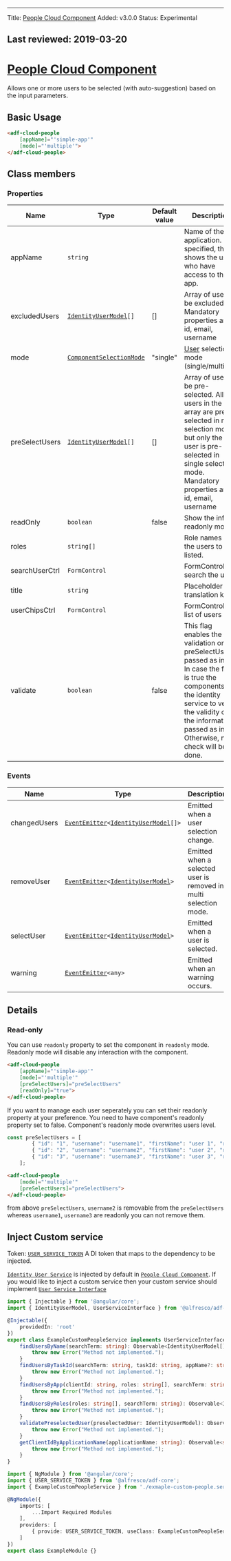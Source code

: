 * * *

Title: [People Cloud Component](../../process-services-cloud/components/people-cloud.component.md)
Added: v3.0.0
Status: Experimental

## Last reviewed: 2019-03-20

# [People Cloud Component](../../../lib/process-services-cloud/src/lib/people/components/people-cloud.component.ts "Defined in people-cloud.component.ts")

Allows one or more users to be selected (with auto-suggestion) based on the input parameters.

## Basic Usage

```html
<adf-cloud-people
    [appName]="'simple-app'"
    [mode]="'multiple'">
</adf-cloud-people>
```

## Class members

### Properties

| Name           | Type                                                                             | Default value | Description                                                                                                                                                                                                                            |
| -------------- | -------------------------------------------------------------------------------- | ------------- | -------------------------------------------------------------------------------------------------------------------------------------------------------------------------------------------------------------------------------------- |
| appName        | `string`                                                                         |               | Name of the application. If specified, this shows the users who have access to the app.                                                                                                                                                |
| excludedUsers  | [`IdentityUserModel`](../../../lib/core/models/identity-user.model.ts)`[]`       | \[]           | Array of users to be excluded. Mandatory properties are: id, email, username                                                                                                                                                           |
| mode           | [`ComponentSelectionMode`](../../../lib/process-services-cloud/src/lib/types.ts) | "single"      | [User](../../../lib/core/pipes/user-initial.pipe.ts) selection mode (single/multiple).                                                                                                                                                 |
| preSelectUsers | [`IdentityUserModel`](../../../lib/core/models/identity-user.model.ts)`[]`       | \[]           | Array of users to be pre-selected. All users in the array are pre-selected in multi selection mode, but only the first user is pre-selected in single selection mode. Mandatory properties are: id, email, username                    |
| readOnly       | `boolean`                                                                        | false         | Show the info in readonly mode                                                                                                                                                                                                         |
| roles          | `string[]`                                                                       |               | Role names of the users to be listed.                                                                                                                                                                                                  |
| searchUserCtrl | `FormControl`                                                                    |               | FormControl to search the user                                                                                                                                                                                                         |
| title          | `string`                                                                         |               | Placeholder translation key                                                                                                                                                                                                            |
| userChipsCtrl  | `FormControl`                                                                    |               | FormControl to list of users                                                                                                                                                                                                           |
| validate       | `boolean`                                                                        | false         | This flag enables the validation on the preSelectUsers passed as input. In case the flag is true the components call the identity service to verify the validity of the information passed as input. Otherwise, no check will be done. |

### Events

| Name         | Type                                                                                                                                     | Description                                                      |
| ------------ | ---------------------------------------------------------------------------------------------------------------------------------------- | ---------------------------------------------------------------- |
| changedUsers | [`EventEmitter`](https://angular.io/api/core/EventEmitter)`<`[`IdentityUserModel`](../../../lib/core/models/identity-user.model.ts)`[]>` | Emitted when a user selection change.                            |
| removeUser   | [`EventEmitter`](https://angular.io/api/core/EventEmitter)`<`[`IdentityUserModel`](../../../lib/core/models/identity-user.model.ts)`>`   | Emitted when a selected user is removed in multi selection mode. |
| selectUser   | [`EventEmitter`](https://angular.io/api/core/EventEmitter)`<`[`IdentityUserModel`](../../../lib/core/models/identity-user.model.ts)`>`   | Emitted when a user is selected.                                 |
| warning      | [`EventEmitter`](https://angular.io/api/core/EventEmitter)`<any>`                                                                        | Emitted when an warning occurs.                                  |

## Details

### Read-only

You can use `readonly` property to set the component in `readonly` mode. Readonly mode will disable any interaction with the component.

```html
<adf-cloud-people
    [appName]="'simple-app'"
    [mode]="'multiple'"
    [preSelectUsers]="preSelectUsers"
    [readOnly]="true">
</adf-cloud-people>
```

If you want to manage each user seperately you can set their readonly property at your preference.
You need to have component's readonly property set to false. Component's readonly mode overwrites users level.

```ts
const preSelectUsers = [
        { "id": "1", "username": "username1", "firstName": "user 1", "readonly": true },
        { "id": "2", "username": "username2", "firstName": "user 2", "readonly": false },
        { "id": "3", "username": "username3", "firstName": "user 3", "readonly": true }
    ];
```

```html
<adf-cloud-people
    [mode]="'multiple'"
    [preSelectUsers]="preSelectUsers">
</adf-cloud-people>
```

from above `preSelectUsers`, `username2` is removable from the `preSelectUsers` whereas `username1`, `username3` are readonly you can not remove them.

## Inject Custom service

Token: [`USER_SERVICE_TOKEN`](../../../lib/core/interface/injection.tokens.ts)
A DI token that maps to the dependency to be injected.

[`Identity User Service`](../../../lib/core/services/identity-user.service.ts "Defined in identity-user.service.ts") is injected by default in [`People Cloud Component`](../../../lib/process-services-cloud/src/lib/people/components/people-cloud.component.ts "Defined in people-cloud.component.ts"). If you would like to inject a custom service then your custom service should implement [`User Service Interface`](../../../lib/core/interface/user-service.interface.ts)

```ts
import { Injectable } from '@angular/core';
import { IdentityUserModel, UserServiceInterface } from '@alfresco/adf-core';

@Injectable({
    providedIn: 'root'
})
export class ExampleCustomPeopleService implements UserServiceInterface {
    findUsersByName(searchTerm: string): Observable<IdentityUserModel[]> {
        throw new Error("Method not implemented.");
    }
    findUsersByTaskId(searchTerm: string, taskId: string, appName?: string): Observable<IdentityUserModel[]> {
        throw new Error("Method not implemented.");
    }
    findUsersByApp(clientId: string, roles: string[], searchTerm: string): Observable<IdentityUserModel[]> {
        throw new Error("Method not implemented.");
    }
    findUsersByRoles(roles: string[], searchTerm: string): Observable<IdentityUserModel[]> {
        throw new Error("Method not implemented.");
    }
    validatePreselectedUser(preselectedUser: IdentityUserModel): Observable<IdentityUserModel> {
        throw new Error("Method not implemented.");
    }
    getClientIdByApplicationName(applicationName: string): Observable<string> {
        throw new Error("Method not implemented.");
    }
}
```

```ts
import { NgModule } from '@angular/core';
import { USER_SERVICE_TOKEN } from '@alfresco/adf-core';
import { ExampleCustomPeopleService } from './exmaple-custom-people.service';

@NgModule({
    imports: [
        ...Import Required Modules
    ],
    providers: [
        { provide: USER_SERVICE_TOKEN, useClass: ExampleCustomPeopleService }
    ]
})
export class ExampleModule {}
```
